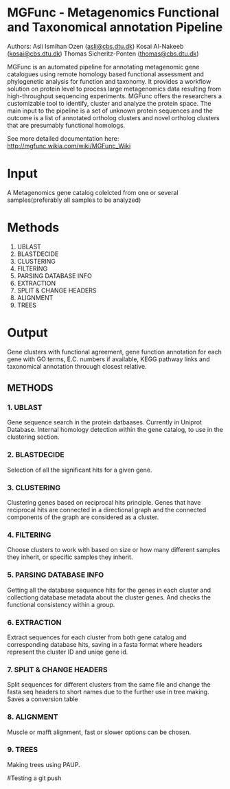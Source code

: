 # MGFunc - Metagenomics Functional and Taxonomical annotation Pipeline

Authors:
Asli Ismihan Ozen (asli@cbs.dtu.dk)
Kosai Al-Nakeeb (kosai@cbs.dtu.dk)
Thomas Sicheritz-Ponten (thomas@cbs.dtu.dk)

MGFunc is an automated pipeline for annotating metagenomic gene catalogues using remote homology based functional assessment and phylogenetic analysis for function and taxonomy. It provides a workflow solution on protein level to process large metagenomics data resulting from high-throughput sequencing experiments. MGFunc offers the researchers a customizable tool to identify, cluster and analyze the protein space. The main input to the pipeline is a set of unknown protein sequences and the outcome is a list of annotated ortholog clusters and novel ortholog clusters that are presumably functional homologs. 

See more detailed documentation here: http://mgfunc.wikia.com/wiki/MGFunc_Wiki

# Input
A Metagenomics gene catalog colelcted from one or several samples(preferably all samples to be analyzed)

# Methods
1. UBLAST 
2. BLASTDECIDE
3. CLUSTERING
4. FILTERING
5. PARSING DATABASE INFO
6. EXTRACTION
7. SPLIT & CHANGE HEADERS
8. ALIGNMENT
9. TREES

# Output
Gene clusters with functional agreement, gene function annotation for each gene with GO terms, E.C. numbers if available, KEGG pathway links  and taxonomical annotation throuugh closest relative.



## METHODS 
### 1. UBLAST 
Gene sequence search in the protein datbaases. Currently in Uniprot Database. 
Internal homology detection within the gene catalog, to use in the clustering section.

### 2. BLASTDECIDE
Selection of all the significant hits for a given gene. 

### 3. CLUSTERING
Clustering genes based on reciprocal hits principle. Genes that have reciprocal hits are connected in a directional graph and the connected components of the graph are considered as a
cluster. 

### 4. FILTERING
Choose clusters to work with based on size or how many different samples they inherit, or specific samples they inherit.

### 5. PARSING DATABASE INFO
Getting all the database sequence hits for the genes in each cluster and collectiong database metadata about the cluster genes. And checks the functional consistency within a group. 

### 6. EXTRACTION
Extract sequences for each cluster from both gene catalog and corresponding database hits, saving in a fasta format where headers represent the cluster ID and uniqe gene id. 

### 7. SPLIT & CHANGE HEADERS
Split sequences for different clusters from the same file and change the fasta seq headers to short names due to the further use in tree making. Saves a conversion table

### 8. ALIGNMENT
Muscle or mafft alignment, fast or slower options can be chosen. 

### 9. TREES
Making trees using PAUP. 

#Testing a git push
